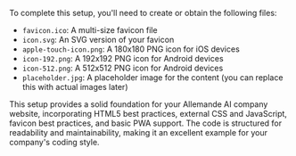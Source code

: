 To complete this setup, you'll need to create or obtain the following files:

- `favicon.ico`: A multi-size favicon file
- `icon.svg`: An SVG version of your favicon
- `apple-touch-icon.png`: A 180x180 PNG icon for iOS devices
- `icon-192.png`: A 192x192 PNG icon for Android devices
- `icon-512.png`: A 512x512 PNG icon for Android devices
- `placeholder.jpg`: A placeholder image for the content (you can replace this with actual images later)

This setup provides a solid foundation for your Allemande AI company website, incorporating HTML5 best practices, external CSS and JavaScript, favicon best practices, and basic PWA support. The code is structured for readability and maintainability, making it an excellent example for your company's coding style.
